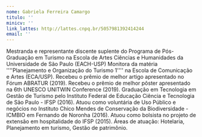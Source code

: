 ```yaml
---
nome: Gabriela Ferreira Camargo
titulo: ''
minicv: ''
link_lattes: http://lattes.cnpq.br/5057981392414244
email: ''
---
```

Mestranda e representante discente suplente do Programa de Pós-Graduação
  em Turismo na Escola de Artes Ciências e Humanidades da Universidade de São Paulo
  (EACH-USP) Monitora da matéria ''''Planejamento e Organização do Turismo 1'''' na
  Escola de Comunicação e Artes (ECA/USP). Recebeu o prêmio de melhor artigo apresentado
  no Fórum ABRATUR (2019). Recebeu o prêmio de melhor pôster apresentado na 6th UNESCO
  UNITWIN Conference (2019). Graduação em Tecnologia em Gestão de Turismo pelo Instituto
  Federal de Educação Ciência e Tecnologia de São Paulo - IFSP (2016). Atuou como
  voluntária de Uso Público e negócios no Instituto Chico Mendes de Conservação da
  Biodiversidade - ICMBIO em Fernando de Noronha (2016). Atuou como bolsista no projeto
  de extensão em hospitalidade do IFSP (2015). Áreas de atuação: Hotelaria, Planejamento
  em turismo, Gestão de patrimônio.